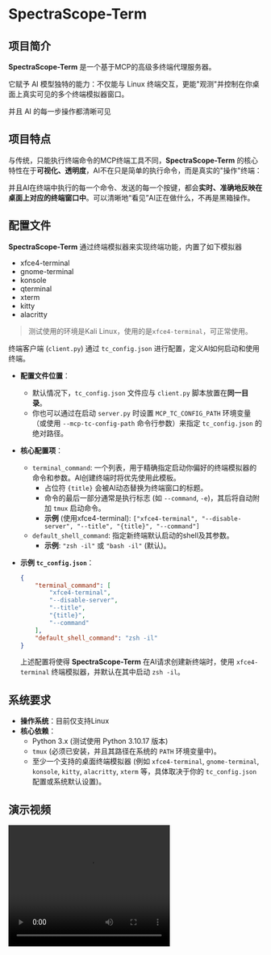 # SpectraScope-Term

## 项目简介

**SpectraScope-Term** 是一个基于MCP的高级多终端代理服务器。

它赋予 AI 模型独特的能力：不仅能与 Linux 终端交互，更能"观测"并控制在你桌面上真实可见的多个终端模拟器窗口。

并且 AI 的每一步操作都清晰可见

## 项目特点

与传统，只能执行终端命令的MCP终端工具不同，**SpectraScope-Term** 的核心特性在于**可视化、透明度**，AI不在只是简单的执行命令，而是真实的"操作"终端：

并且AI在终端中执行的每一个命令、发送的每一个按键，都会**实时、准确地反映在桌面上对应的终端窗口中**。可以清晰地“看见”AI正在做什么，不再是黑箱操作。

## 配置文件

**SpectraScope-Term** 通过终端模拟器来实现终端功能，内置了如下模拟器

*	xfce4-terminal
*	gnome-terminal
*	konsole
*	qterminal
*	xterm
*	kitty
*	alacritty

> 测试使用的环境是Kali Linux，使用的是`xfce4-terminal`，可正常使用。

终端客户端 (`client.py`) 通过 `tc_config.json` 进行配置，定义AI如何启动和使用终端。

*   **配置文件位置**：
    *   默认情况下，`tc_config.json` 文件应与 `client.py` 脚本放置在**同一目录**。
    *   你也可以通过在启动 `server.py` 时设置 `MCP_TC_CONFIG_PATH` 环境变量（或使用 `--mcp-tc-config-path` 命令行参数）来指定 `tc_config.json` 的绝对路径。

*   **核心配置项**：
    *   `terminal_command`: 一个列表，用于精确指定启动你偏好的终端模拟器的命令和参数。AI创建终端时将优先使用此模板。
        *   占位符 `{title}` 会被AI动态替换为终端窗口的标题。
        *   命令的最后一部分通常是执行标志 (如 `--command`, `-e`)，其后将自动附加 `tmux` 启动命令。
        *   **示例** (使用xfce4-terminal): `["xfce4-terminal", "--disable-server", "--title", "{title}", "--command"]`
    *   `default_shell_command`: 指定新终端默认启动的shell及其参数。
        *   **示例**: `"zsh -il"` 或 `"bash -il"` (默认)。
        
*   **示例 `tc_config.json`**：

    ```json
	{
		"terminal_command": [
			"xfce4-terminal",
			"--disable-server",
			"--title",
			"{title}",
			"--command"
		],
		"default_shell_command": "zsh -il"
	}
    ```
    
    上述配置将使得 **SpectraScope-Term** 在AI请求创建新终端时，使用 `xfce4-terminal` 终端模拟器，并默认在其中启动 `zsh -il`。

## 系统要求

*   **操作系统**：目前仅支持Linux
*   **核心依赖**：
    *   Python 3.x (测试使用 Python 3.10.17 版本)
    *   `tmux` (必须已安装，并且其路径在系统的 `PATH` 环境变量中)。
    *   至少一个支持的桌面终端模拟器 (例如 `xfce4-terminal`, `gnome-terminal`, `konsole`, `kitty`, `alacritty`, `xterm` 等，具体取决于你的 `tc_config.json` 配置或系统默认设置)。

## 演示视频

<video width="320" height="240" controls>
    <source src="https://img.trtyr.top/video/20250511_152136.mp4" type="video/mp4">
</video>

